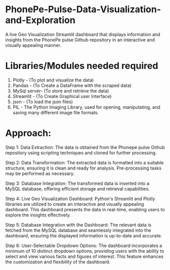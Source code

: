 # PhonePe-Pulse-Data-Visualization-and-Exploration
A live Geo Visualization Streamlit dashboard that displays information and insights from the PhonePe pulse Github repository in an interactive and visually appealing manner.

# Libraries/Modules needed required

  1. Plotly - (To plot and visualize the data)
  2. Pandas - (To Create a DataFrame with the scraped data)
  3. MySql server- (To store and retrieve the data)
  4. Streamlit - (To Create Graphical user Interface)
  5. json - (To load the json files)
  6. PIL - The Python Imaging Library, used for opening, manipulating, and saving many different image file formats.

# Approach:
  Step 1:
        Data Extraction: The data is obtained from the Phonepe pulse Github repository using scripting techniques and cloned for further processing.

  Step 2:
        Data Transformation: The extracted data is formatted into a suitable structure, ensuring it is clean and ready for analysis. Pre-processing tasks may be performed           as necessary.

  Step 3:
        Database Integration: The transformed data is inserted into a MySQL database, offering efficient storage and retrieval capabilities.
        
  Step 4:
        Live Geo Visualization Dashboard: Python's Streamlit and Plotly libraries are utilized to create an interactive and visually appealing dashboard. This dashboard             presents the data in real-time, enabling users to explore the insights effectively.
        
  Step 5:
        Database Integration with the Dashboard: The relevant data is fetched from the MySQL database and seamlessly integrated into the dashboard, ensuring the displayed           information is up-to-date and accurate.
        
  Step 6:
        User-Selectable Dropdown Options: The dashboard incorporates a minimum of 10 distinct dropdown options, providing users with the ability to select and view various          facts and figures of interest. This feature enhances the customization and flexibility of the dashboard.
